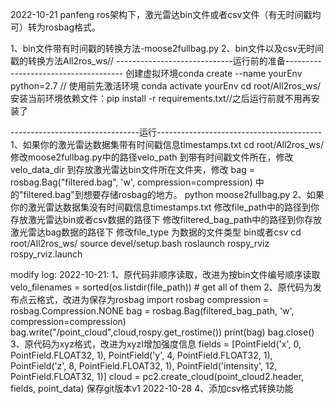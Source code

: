 2022-10-21 panfeng 
ros架构下，激光雷达bin文件或者csv文件（有无时间戳均可）转为rosbag格式。

1、bin文件带有时间戳的转换方法-moose2fullbag.py 
2、bin文件以及csv无时间戳的转换方法All2ros_ws//
 -----------------------------运行前的准备-------------------------------------
创建虚拟环境conda create --name yourEnv python=2.7  //
使用前先激活环境 conda activate yourEnv
cd root/All2ros_ws/
安装当前环境依赖文件：pip install -r requirements.txt//之后运行前就不用再安装了

--------------------------------运行-----------------------------------------
1、如果你的激光雷达数据集带有时间戳信息timestamps.txt
       cd root/All2ros_ws/ 
       修改moose2fullbag.py中的路径velo_path 到带有时间戳文件所在，修改velo_data_dir 到存放激光雷达bin文件所在文件夹，修改    bag = rosbag.Bag("filtered.bag", 'w',    compression=compression) 中的"filtered.bag"到想要存储rosbag的地方。
       python moose2fullbag.py
2、如果你的激光雷达数据集没有时间戳信息timestamps.txt
        修改file_path中的路径到你存放激光雷达bin或者csv数据的路径下
        修改filtered_bag_path中的路径到你存放激光雷达bag数据的路径下
        修改file_type 为数据的文件类型 bin或者csv
        cd root/All2ros_ws/ 
        source devel/setup.bash
        roslaunch rospy_rviz rospy_rviz.launch


modify log:
2022-10-21:
1、原代码非顺序读取，改进为按bin文件编号顺序读取
velo_filenames = sorted(os.listdir(file_path))  # get all of them
2、原代码为发布点云格式，改进为保存为rosbag
import rosbag
compression = rosbag.Compression.NONE
bag = rosbag.Bag(filtered_bag_path, 'w',    compression=compression)
bag.write("/point_cloud",cloud,rospy.get_rostime())
print(bag)
bag.close()
3、原代码为xyz格式，改进为xyzI增加强度信息
fields = [PointField('x', 0, PointField.FLOAT32, 1),
    PointField('y', 4, PointField.FLOAT32, 1),
    PointField('z', 8, PointField.FLOAT32, 1),
    PointField('intensity', 12, PointField.FLOAT32, 1)]
cloud = pc2.create_cloud(point_cloud2.header, fields, point_data)
保存git版本v1
2022-10-28
4、添加csv格式转换功能
